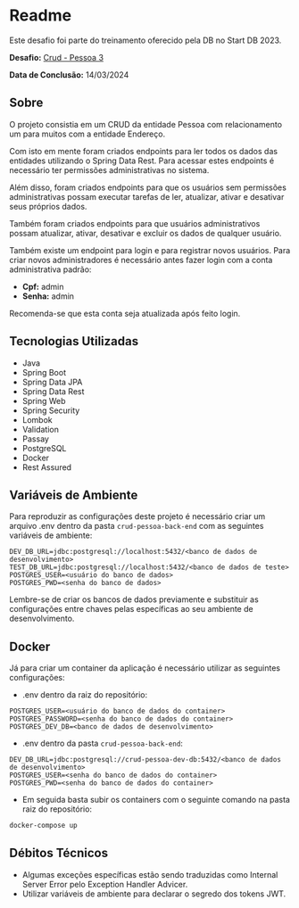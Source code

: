 # Readme

Este desafio foi parte do treinamento oferecido pela DB no Start DB 2023. 

**Desafio:** [Crud - Pessoa 3](./CRUD%20-%20Pessoa%203.pdf)

**Data de Conclusão:** 14/03/2024

## Sobre

O projeto consistia em um CRUD da entidade Pessoa com relacionamento um para muitos com a entidade Endereço.

Com isto em mente foram criados endpoints para ler todos os dados das entidades utilizando o Spring Data Rest. Para acessar estes endpoints é necessário ter permissões administrativas no sistema.

Além disso, foram criados endpoints para que os usuários sem permissões administrativas possam executar tarefas de ler, atualizar, ativar e desativar seus próprios dados.

Também foram criados endpoints para que usuários administrativos possam atualizar, ativar, desativar e excluir os dados de qualquer usuário.

Também existe um endpoint para login e para registrar novos usuários. Para criar novos administradores é necessário antes fazer login com a conta administrativa padrão:

- **Cpf:** admin
- **Senha:** admin

Recomenda-se que esta conta seja atualizada após feito login.

## Tecnologias Utilizadas

- Java
- Spring Boot
- Spring Data JPA
- Spring Data Rest
- Spring Web
- Spring Security
- Lombok
- Validation
- Passay
- PostgreSQL
- Docker
- Rest Assured

## Variáveis de Ambiente

Para reproduzir as configurações deste projeto é necessário criar um arquivo .env dentro da pasta `crud-pessoa-back-end` com as seguintes variáveis de ambiente:

```
DEV_DB_URL=jdbc:postgresql://localhost:5432/<banco de dados de desenvolvimento>
TEST_DB_URL=jdbc:postgresql://localhost:5432/<banco de dados de teste>
POSTGRES_USER=<usuário do banco de dados>
POSTGRES_PWD=<senha do banco de dados>
```

Lembre-se de criar os bancos de dados previamente e substituir as configurações entre chaves pelas específicas ao seu ambiente de desenvolvimento.

## Docker

Já para criar um container da aplicação é necessário utilizar as seguintes configurações:

- .env dentro da raiz do repositório:

```
POSTGRES_USER=<usuário do banco de dados do container>
POSTGRES_PASSWORD=<senha do banco de dados do container>
POSTGRES_DEV_DB=<banco de dados de desenvolvimento>
```

- .env dentro da pasta `crud-pessoa-back-end`:

```
DEV_DB_URL=jdbc:postgresql://crud-pessoa-dev-db:5432/<banco de dados de desenvolvimento>
POSTGRES_USER=<senha do banco de dados do container>
POSTGRES_PWD=<senha do banco de dados do container>
```

- Em seguida basta subir os containers com o seguinte comando na pasta raiz do repositório:

```bash
docker-compose up
```

## Débitos Técnicos

- Algumas exceções específicas estão sendo traduzidas como Internal Server Error pelo Exception Handler Advicer.
- Utilizar variáveis de ambiente para declarar o segredo dos tokens JWT.
